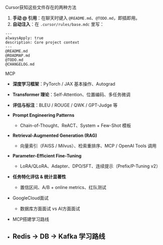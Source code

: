 Cursor获知这些文件存在的两种方法
1. **手动 @ 引用**：在聊天时键入 `@README.md`、`@TODO.md`，即插即用。
2. **自动注入**：在 `.cursor/rules/base.mdc` 里写：
    
```mdc
---
alwaysApply: true
description: Core project context
---
@README.md
@ROADMAP.md
@TODO.md
@CHANGELOG.md
```

MCP
- **深度学习框架**：PyTorch / JAX 基本操作、Autograd
- **Transformer 理论**：Self-Attention、位置编码、多任务微调
- **评估与标注**：BLEU / ROUGE / QWK / GPT-Judge 等
- **Prompt Engineering Patterns**
    - Chain-of-Thought、ReACT、System + Few-Shot 模板
- **Retrieval-Augmented Generation (RAG)**
    - 向量索引（FAISS / Milvus）、检索重排序、MCP / OpenAI Tools 调用
- **Parameter-Efficient Fine-Tuning**
    - LoRA/QLoRA、Adapter、DPO/SFT、连续提示（Prefix/P-Tuning v2）    
- **任务特化评估 & 统计显著性**
    - 置信区间、A/B + online metrics、红队测试

- GoogleCloud面试
	- 数据库方面面试 vs AI方面面试

- MCP搭建学习路线

- Redis -> DB -> Kafka 学习路线
	- 